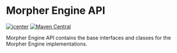 # Morpher Engine API

[![jcenter](https://api.bintray.com/packages/szgabsz91/maven/morpher-engine-api/images/download.svg)](https://bintray.com/szgabsz91/maven/morpher-engine-api/_latestVersion)
[![Maven Central](https://maven-badges.herokuapp.com/maven-central/com.github.szgabsz91/morpher-engine-api/badge.svg)](https://maven-badges.herokuapp.com/maven-central/com.github.szgabsz91/morpher-engine-api)

Morpher Engine API contains the base interfaces and classes for the Morpher Engine implementations.
